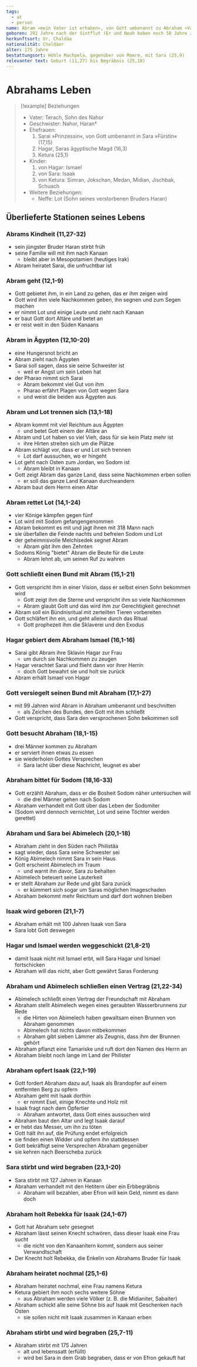 ```yaml
---
tags:
  - at
  - person
name: Abram »mein Vater ist erhaben«, von Gott umbenannt zu Abraham »Vater einer Menge« (17,5)
geboren: 292 Jahre nach der Sintflut (Er und Noah haben noch 58 Jahre zusammen gelebt)
herkunftsort: Ur, Chaldäa
nationalität: Chaldäer
alter: 175 Jahre
bestattungsort: Höhle Machpela, gegenüber von Mamre, mit Sara (25,9)
relevanter text: Geburt (11,27) bis Begräbnis (25,10)
---
```


# Abrahams Leben

> [!example] Beziehungen
> - Vater: Terach, Sohn des Nahor
> - Geschwister: Nahor, Haran†
> - Ehefrauen:
> 	1. Sarai »Prinzessin«, von Gott umbenannt in Sara »Fürstin« (17,15)
> 	2. Hagar, Saras ägyptische Magd (16,3)
> 	3. Ketura (25,1)
> - Kinder:
> 	1. von Hagar: Ismael
> 	2. von Sara: Isaak
> 	3. von Ketura: Simran, Jokschan, Medan, Midian, Jischbak, Schuach
> - Weitere Beziehungen:
> 	- Neffe: Lot (Sohn seines verstorbenen Bruders Haran)

## Überlieferte Stationen seines Lebens

### Abrams Kindheit (11,27-32)

- sein jüngster Bruder Haran stirbt früh
- seine Familie will mit ihm nach Kanaan
	- bleibt aber in Mesopotamien (heutiges Irak)
- Abram heiratet Sarai, die unfruchtbar ist

### Abram geht (12,1-9)

- Gott gebietet ihm, in ein Land zu gehen, das er ihm zeigen wird
- Gott wird ihm viele Nachkommen geben, ihn segnen und zum Segen machen
- er nimmt Lot und einige Leute und zieht nach Kanaan
- er baut Gott dort Altäre und betet an
- er reist weit in den Süden Kanaans

### Abram in Ägypten (12,10-20)

- eine Hungersnot bricht an
- Abram zieht nach Ägypten
- Sarai soll sagen, dass sie seine Schwester ist
	- weil er Angst um sein Leben hat
- der Pharao nimmt sich Sarai
	- Abram bekommt viel Gut von ihm
	- Pharao erfährt Plagen von Gott wegen Sara
	- und weist die beiden aus Ägypten aus

### Abram und Lot trennen sich (13,1-18)

- Abram kommt mit viel Reichtum aus Ägypten
	- und betet Gott einem der Altäre an
- Abram und Lot haben so viel Vieh, dass für sie kein Platz mehr ist
	- ihre Hirten streiten sich um die Plätze
- Abram schlägt vor, dass er und Lot sich trennen
	- Lot darf aussuchen, wo er hingeht
- Lot geht nach Osten zum Jordan, wo Sodom ist
	- Abram bleibt in Kanaan
- Gott zeigt Abram das ganze Land, dass seine Nachkommen erben sollen
	- er soll das ganze Land Kanaan durchwandern
- Abram baut dem Herrn einen Altar

### Abram rettet Lot (14,1-24)

- vier Könige kämpfen gegen fünf
- Lot wird mit Sodom gefangengenommen
- Abram bekommt es mit und jagt ihnen mit 318 Mann nach
- sie überfallen die Feinde nachts und befreien Sodom und Lot
- der geheimnisvolle Melchisedek segnet Abram
	- Abram gibt ihm den Zehnten
- Sodoms König "bietet" Abram die Beute für die Leute
	- Abram lehnt ab, um seinen Ruf zu wahren

### Gott schließt einen Bund mit Abram (15,1-21)

- Gott verspricht ihm in einer Vision, dass er selbst einen Sohn bekommen wird
	- Gott zeigt ihm die Sterne und verspricht ihm so viele Nachkommen
	- Abram glaubt Gott und das wird ihm zur Gerechtigkeit gerechnet
- Abram soll ein Bündnisritual mit zerteilten Tieren vorbereiten
- Gott schläfert ihn ein, und geht alleine durch das Ritual
	- Gott prophezeit ihm die Sklaverei und den Exodus

### Hagar gebiert dem Abraham Ismael (16,1-16)

- Sarai gibt Abram ihre Sklavin Hagar zur Frau
	- um durch sie Nachkommen zu zeugen
- Hagar verachtet Sarai und flieht dann vor ihrer Herrin
	- doch Gott bewahrt sie und holt sie zurück
- Abram erhält Ismael von Hagar

### Gott versiegelt seinen Bund mit Abraham (17,1-27)

- mit 99 Jahren wird Abram in Abraham umbenannt und beschnitten
	- als Zeichen des Bundes, den Gott mit ihm schließt
- Gott verspricht, dass Sara den versprochenen Sohn bekommen soll

### Gott besucht Abraham (18,1-15)

- drei Männer kommen zu Abraham
- er serviert ihnen etwas zu essen
- sie wiederholen Gottes Versprechen
	- Sara lacht über diese Nachricht, leugnet es aber

### Abraham bittet für Sodom (18,16-33)

- Gott erzählt Abraham, dass er die Bosheit Sodom näher untersuchen will
	- die drei Männer gehen nach Sodom
- Abraham verhandelt mit Gott über das Leben der Sodomiter
- (Sodom wird dennoch vernichtet, Lot und seine Töchter werden gerettet)

### Abraham und Sara bei Abimelech (20,1-18)

- Abraham zieht in den Süden nach Philistäa
- sagt wieder, dass Sara seine Schwester sei
- König Abimelech nimmt Sara in sein Haus
- Gott erscheint Abimelech im Traum
	- und warnt ihn davor, Sara zu behalten
- Abimelech beteuert seine Lauterkeit
- er stellt Abraham zur Rede und gibt Sara zurück
	- er kümmert sich sogar um Saras möglichen Imageschaden
- Abraham bekommt mehr Reichtum und darf dort wohnen bleiben

### Isaak wird geboren (21,1-7)

- Abraham erhält mit 100 Jahren Isaak von Sara
- Sara lobt Gott deswegen

### Hagar und Ismael werden weggeschickt (21,8-21)

- damit Isaak nicht mit Ismael erbt, will Sara Hagar und Ismael fortschicken
- Abraham will das nicht, aber Gott gewährt Saras Forderung

### Abraham und Abimelech schließen einen Vertrag (21,22-34)

- Abimelech schließt einen Vertrag der Freundschaft mit Abraham
- Abraham stellt Abimelech wegen eines geraubten Wasserbrunnens zur Rede
	-  die Hirten von Abimelech haben gewaltsam einen Brunnen von Abraham genommen
	- Abimelech hat nichts davon mitbekommen
	- Abraham gibt sieben Lämmer als Zeugnis, dass ihm der Brunnen gehört
- Abraham pflanzt eine Tamariske und ruft dort den Namen des Herrn an
- Abraham bleibt noch lange im Land der Philister

### Abraham opfert Isaak (22,1-19)

- Gott fordert Abraham dazu auf, Isaak als Brandopfer auf einem entfernten Berg zu opfern
- Abraham geht mit Isaak dorthin
	- er nimmt Esel, einige Knechte und Holz mit
- Isaak fragt nach dem Opfertier
	- Abraham antwortet, dass Gott eines aussuchen wird
- Abraham baut den Altar und legt Isaak darauf
- er hebt das Messer, um ihn zu töten
- Gott hält ihn auf, die Prüfung endet erfolgreich
- sie finden einen Widder und opfern ihn stattdessen
- Gott bekräftigt seine Versprechen Abraham gegenüber
- sie kehren nach Beerscheba zurück

### Sara stirbt und wird begraben (23,1-20)

- Sara stirbt mit 127 Jahren in Kanaan
- Abraham verhandelt mit den Hetitern über ein Erbbegräbnis
	- Abraham will bezahlen, aber Efron will kein Geld, nimmt es dann doch

### Abraham holt Rebekka für Isaak (24,1-67)

- Gott hat Abraham sehr gesegnet
- Abraham lässt seinen Knecht schwören, dass dieser Isaak eine Frau sucht
	- die nicht von den Kanaanitern kommt, sondern aus seiner Verwandtschaft
- Der Knecht holt Rebekka, die Enkelin von Abrahams Bruder für Isaak

### Abraham heiratet nochmal (25,1-6)

- Abraham heiratet nochmal, eine Frau namens Ketura
- Ketura gebiert ihm noch sechs weitere Söhne
	- aus Abraham werden viele Völker (z. B. die Midianiter, Sabaiter)
- Abraham schickt alle seine Söhne bis auf Isaak mit Geschenken nach Osten
	- sie sollen nicht mit Isaak zusammen in Kanaan erben

### Abraham stirbt und wird begraben (25,7-11)

- Abraham stirbt mit 175 Jahren
	- alt und lebenssatt (erfüllt)
	- wird bei Sara in dem Grab begraben, dass er von Efron gekauft hat